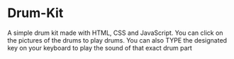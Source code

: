 # Drum-Kit

A simple drum kit made with HTML, CSS and JavaScript. 
You can click on the pictures of the drums to play drums.
You can also TYPE the designated key on your keyboard to play the sound of that exact drum part
